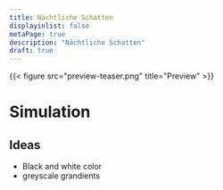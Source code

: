 ```yaml
---
title: Nächtliche Schatten
displayinlist: false
metaPage: true
description: "Nächtliche Schatten"
draft: true
---
```


{{< figure src="preview-teaser.png" title="Preview" >}}


# Simulation


## Ideas

* Black and white color
* greyscale grandients

